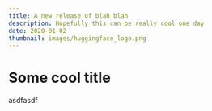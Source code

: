 ```yaml
---
title: A new release of blah blah
description: Hopefully this can be really cool one day
date: 2020-01-02
thumbnail: images/huggingface_logo.png
---
```


# Some cool title

asdfasdf